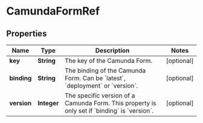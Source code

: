 

# CamundaFormRef

## Properties

Name | Type | Description | Notes
------------ | ------------- | ------------- | -------------
**key** | **String** | The key of the Camunda Form. |  [optional]
**binding** | **String** | The binding of the Camunda Form. Can be &#x60;latest&#x60;, &#x60;deployment&#x60; or &#x60;version&#x60;. |  [optional]
**version** | **Integer** | The specific version of a Camunda Form. This property is only set if &#x60;binding&#x60; is &#x60;version&#x60;. |  [optional]



